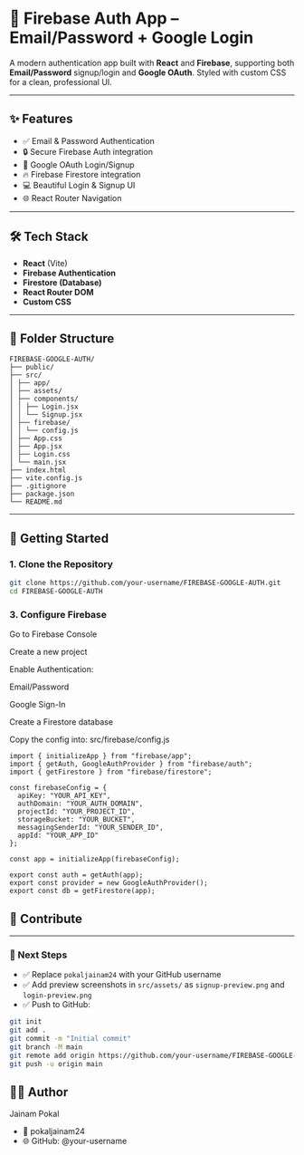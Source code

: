 # 🔐 Firebase Auth App – Email/Password + Google Login

A modern authentication app built with **React** and **Firebase**, supporting both **Email/Password** signup/login and **Google OAuth**. Styled with custom CSS for a clean, professional UI.

---

## ✨ Features

- ✅ Email & Password Authentication
- 🔒 Secure Firebase Auth integration
- 🔁 Google OAuth Login/Signup
- 🔥 Firebase Firestore integration
- 💻 Beautiful Login & Signup UI
- 🌐 React Router Navigation

---

## 🛠️ Tech Stack

- **React** (Vite)
- **Firebase Authentication**
- **Firestore (Database)**
- **React Router DOM**
- **Custom CSS**

---

## 📁 Folder Structure

```
FIREBASE-GOOGLE-AUTH/
├── public/
├── src/
│ ├── app/
│ ├── assets/
│ ├── components/
│ │ ├── Login.jsx
│ │ └── Signup.jsx
│ ├── firebase/
│ │ └── config.js
│ ├── App.css
│ ├── App.jsx
│ ├── Login.css
│ └── main.jsx
├── index.html
├── vite.config.js
├── .gitignore
├── package.json
└── README.md
```


---

## 🚀 Getting Started

### 1. Clone the Repository

```bash
git clone https://github.com/your-username/FIREBASE-GOOGLE-AUTH.git
cd FIREBASE-GOOGLE-AUTH
```

### 3. Configure Firebase

Go to Firebase Console

Create a new project

Enable Authentication:

Email/Password

Google Sign-In

Create a Firestore database

Copy the config into: src/firebase/config.js

```
import { initializeApp } from "firebase/app";
import { getAuth, GoogleAuthProvider } from "firebase/auth";
import { getFirestore } from "firebase/firestore";

const firebaseConfig = {
  apiKey: "YOUR_API_KEY",
  authDomain: "YOUR_AUTH_DOMAIN",
  projectId: "YOUR_PROJECT_ID",
  storageBucket: "YOUR_BUCKET",
  messagingSenderId: "YOUR_SENDER_ID",
  appId: "YOUR_APP_ID"
};

const app = initializeApp(firebaseConfig);

export const auth = getAuth(app);
export const provider = new GoogleAuthProvider();
export const db = getFirestore(app);
```

## 🤝 Contribute

---

### 🔁 Next Steps

- ✅ Replace `pokaljainam24` with your GitHub username
- ✅ Add preview screenshots in `src/assets/` as `signup-preview.png` and `login-preview.png`
- ✅ Push to GitHub:
```bash
git init
git add .
git commit -m "Initial commit"
git branch -M main
git remote add origin https://github.com/your-username/FIREBASE-GOOGLE-AUTH.git
git push -u origin main
```

## 🧑‍💻 Author
Jainam Pokal
 - 📧 pokaljainam24
 - 🌐 GitHub: @your-username
